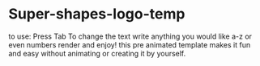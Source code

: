 # Super-shapes-logo-temp
to use: Press Tab To change the text
write anything you would like a-z or even numbers
render and enjoy!
this pre animated template makes it fun and easy without animating or creating it by yourself.

